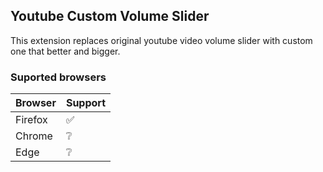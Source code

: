 ## Youtube Custom Volume Slider
This extension replaces original youtube video volume slider with custom one that better and bigger.

### Suported browsers
| Browser | Support |
| ------- | ------- |
| Firefox | ✅ |
| Chrome  | ❔ |
| Edge    | ❔ |
